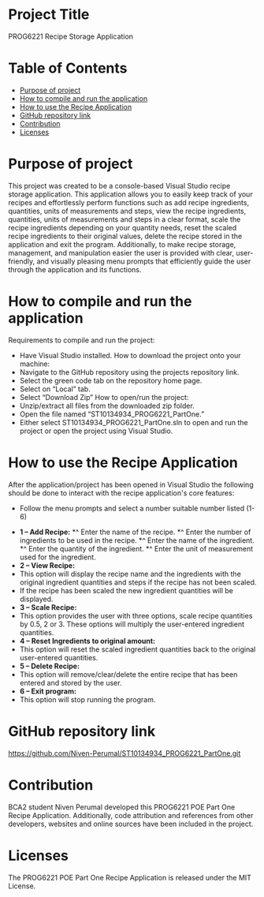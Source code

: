 # **Project Title**
PROG6221 Recipe Storage Application


# **Table of Contents**
- [Purpose of project](#Purposeofproject)
- [How to compile and run the application](#Howtocompileandruntheapplication)
- [How to use the Recipe Application](#HowtousetheRecipeApplication)
- [GitHub repository link](#GitHubrepositorylink)
- [Contribution](#contribution)
- [Licenses](#licenses)


# **Purpose of project**
This project was created to be a console-based Visual Studio recipe storage application. This application allows you to easily keep track of your recipes and effortlessly perform functions such as add recipe ingredients, quantities, units of measurements and steps, view the recipe ingredients, quantities, units of measurements and steps in a clear format, scale the recipe ingredients depending on your quantity needs, reset the scaled recipe ingredients to their original values, delete the recipe stored in the application and exit the program. Additionally, to make recipe storage, management, and manipulation easier the user is provided with clear, user-friendly, and visually pleasing menu prompts that efficiently guide the user through the application and its functions.

# **How to compile and run the application**
Requirements to compile and run the project:
*	Have Visual Studio installed.
How to download the project onto your machine:
*	Navigate to the GitHub repository using the projects repository link.
*	Select the green code tab on the repository home page.
*	Select on “Local” tab.
*	Select “Download Zip”
How to open/run the project:
*	Unzip/extract all files from the downloaded zip folder.
*	Open the file named “ST10134934_PROG6221_PartOne.”
*	Either select ST10134934_PROG6221_PartOne.sln to open and run the project or open the project using Visual Studio.

# **How to use the Recipe Application**
After the application/project has been opened in Visual Studio the following should be done to interact with the recipe application's core features:
-	Follow the menu prompts and select a number suitable number listed (1-6)
*	**1 – Add Recipe:**
  *^	Enter the name of the recipe.
  *^	Enter the number of ingredients to be used in the recipe.
  *^	Enter the name of the ingredient.
  *^	Enter the quantity of the ingredient.
  *^	Enter the unit of measurement used for the ingredient.
*	**2 – View Recipe:**
  *	This option will display the recipe name and the ingredients with the original ingredient quantities and steps if the recipe has not been scaled.
  *	If the recipe has been scaled the new ingredient quantities will be displayed.
*	**3 – Scale Recipe:**
  *	This option provides the user with three options, scale recipe quantities by 0.5, 2 or 3. These options will multiply the user-entered ingredient quantities.
*	**4 – Reset Ingredients to original amount:** 
  *	This option will reset the scaled ingredient quantities back to the original user-entered quantities.
*	**5 – Delete Recipe:** 
  *	This option will remove/clear/delete the entire recipe that has been entered and stored by the user.
*	**6 – Exit program:** 
  *	This option will stop running the program.

# **GitHub repository link**
https://github.com/Niven-Perumal/ST10134934_PROG6221_PartOne.git

# Contribution
BCA2 student Niven Perumal developed this PROG6221 POE Part One Recipe Application. Additionally, code attribution and references from other developers, websites and online sources have been included in the project.

# Licenses
The PROG6221 POE Part One Recipe Application is released under the MIT License.
